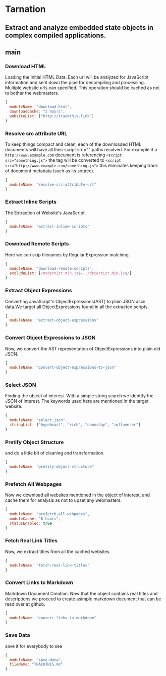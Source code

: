 # Tarnation
Extract and analyze embedded state objects in complex compiled applications.
---

## main
### Download HTML
Loading the initial HTML Data. Each url will be analyzed for JavaScript information and sent down the pipe for decompiling and processing. Multiple website urls can specified. This operation should be cached as not to bother the webmasters.
```JavaScript
{
  moduleName: "download-html",
  downloadCache: "2 hours",
  websiteList: ["http://trackthis.link"]
}
```
### Resolve src attribute URL
To keep things compact and clean, each of the downloaded HTML documents will have all their script src="" paths resolved. For example if a ```http://www.example.com``` document is referencing ```<script src="something.js">``` the tag will be converted to ```<script src="http://www.example.com/something.js">``` this eliminates keeping track of document metadata (such as its source).
```JavaScript
{
  moduleName: "resolve-src-attribute-url"
}
```
### Extract Inline Scripts
The Extraction of Website's JavaScript
```JavaScript
{
  moduleName: "extract-inline-scripts"
}
```
### Download Remote Scripts
Here we can skip filenames by Regular Expression matching.
```JavaScript
{
  moduleName: "download-remote-scripts",
  excludeList: [/modernizr.min.js$/, /detectizr.min.js$/]
}
```
### Extract Object Expressions
Converting JavaScript's ObjectExpressions(AST) to plain JSON ascii data.We target all ObjectExpressions found in all the extracted scripts.
```JavaScript
{
  moduleName: "extract-object-expressions"
}
```
### Convert Object Expressions to JSON
Now, we convert the AST representation of ObjectExpressions into plain old JSON.
```JavaScript
{
  moduleName: "convert-object-expressions-to-json"
}
```
### Select JSON
Finding the object of interest. With a simple string search we identify the JSON of interest. The keywords used here are mentioned in the target website.
```JavaScript
{
  moduleName: "select-json",
  stringList: ["hypebeast", "rich", "doomsday", "influencer"]
}
```
### Pretify Object Structure
and do a little bit of cleaning and transformation.
```JavaScript
{
  moduleName: "pretify-object-structure"
}
```
### Prefetch All Webpages
Now we download all websites mentioned in the object of interest, and cache them for analysis as not to upset any webmasters.
```JavaScript
{
  moduleName: "prefetch-all-webpages",
  moduleCache: "8 hours",
  statusEnabled: true
}
```
### Fetch Real Link Titles
Now, we extract titles from all the cached websites.
```JavaScript
{
  moduleName: "fetch-real-link-titles"
}
```
### Convert Links to Markdown
Markdown Document Creation. Now that the object contains real titles and descriptions we proceed to create asimple markdown document that can be read over at github.
```JavaScript
{
  moduleName: "convert-links-to-markdown"
}
```
### Save Data
save it for everybody to see
```JavaScript
{
  moduleName: "save-data",
  fileName: "TRACKTHIS.md"
}
```